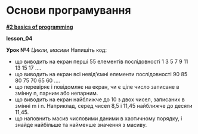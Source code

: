 # Основи програмування
**[#2 basics of programming](https://github.com/AnD-FLuX/2_Basics_Programming/tree/main)**

**lesson_04**

**Урок №4**
*Цикли, масиви*
Напишіть код:
* що виводить на екран перші 55 елементів послідовності 1 3 5 7 9 11 13 15 17 .... 
* що виводить на екран всі невід'ємні елементи послідовності 90 85 80 75 70 65 60 ....
* що перевіряє і повідомляє на екран, чи є ціле число записане в змінну n, парним або непарним.
* що виводить на екран найближче до 10 з двох чисел, записаних в змінні m і n. Наприклад, серед чисел 8,5 і 11,45 найближче до десяти 11,45.
* що наповнить масив числовими даними в хаотичному порядку, і знайде найбільше та найменше значення з масиву. 
